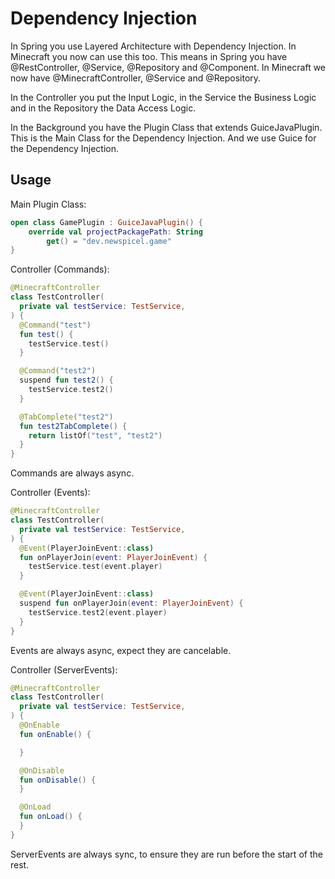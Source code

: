 # Dependency Injection

In Spring you use Layered Architecture with Dependency Injection. In Minecraft you now can use this too.
This means in Spring you have @RestController, @Service, @Repository and @Component. In Minecraft we now have @MinecraftController, @Service and @Repository.

In the Controller you put the Input Logic, in the Service the Business Logic and in the Repository the Data Access Logic.

In the Background you have the Plugin Class that extends GuiceJavaPlugin. This is the Main Class for the Dependency Injection.
And we use Guice for the Dependency Injection.

## Usage

Main Plugin Class:
```kotlin
open class GamePlugin : GuiceJavaPlugin() {
    override val projectPackagePath: String
        get() = "dev.newspicel.game"
}
```

Controller (Commands):
```kotlin
@MinecraftController
class TestController(
  private val testService: TestService,
) {
  @Command("test")
  fun test() {
    testService.test()
  }

  @Command("test2")
  suspend fun test2() {
    testService.test2()
  }

  @TabComplete("test2")
  fun test2TabComplete() {
    return listOf("test", "test2")
  }
}
```

Commands are always async.


Controller (Events):
```kotlin
@MinecraftController
class TestController(
  private val testService: TestService,
) {
  @Event(PlayerJoinEvent::class)
  fun onPlayerJoin(event: PlayerJoinEvent) {
    testService.test(event.player)
  }

  @Event(PlayerJoinEvent::class)
  suspend fun onPlayerJoin(event: PlayerJoinEvent) {
    testService.test2(event.player)
  }
}
```

Events are always async, expect they are cancelable.


Controller (ServerEvents):
```kotlin
@MinecraftController
class TestController(
  private val testService: TestService,
) {
  @OnEnable
  fun onEnable() {

  }

  @OnDisable
  fun onDisable() {
  }

  @OnLoad
  fun onLoad() {
  }
}
```

ServerEvents are always sync, to ensure they are run before the start of the rest.


